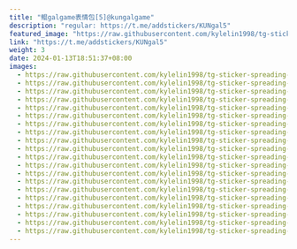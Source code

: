 ```yaml
---
title: "鲲galgame表情包[5]@kungalgame"
description: "regular: https://t.me/addstickers/KUNgal5"
featured_image: "https://raw.githubusercontent.com/kylelin1998/tg-sticker-spreading-worldwide-images/main/img/9ec7a014-e21b-4176-a8e9-baf8d2a26425.jpg"
link: "https://t.me/addstickers/KUNgal5"
weight: 3
date: 2024-01-13T18:51:37+08:00
images:
  - https://raw.githubusercontent.com/kylelin1998/tg-sticker-spreading-worldwide-images/main/img/9ec7a014-e21b-4176-a8e9-baf8d2a26425.jpg
  - https://raw.githubusercontent.com/kylelin1998/tg-sticker-spreading-worldwide-images/main/img/d67a00aa-1070-4a6d-8d52-95d8e5564661.jpg
  - https://raw.githubusercontent.com/kylelin1998/tg-sticker-spreading-worldwide-images/main/img/77517cc3-5437-4937-8bd8-5e264e2c0eaf.jpg
  - https://raw.githubusercontent.com/kylelin1998/tg-sticker-spreading-worldwide-images/main/img/05512356-384e-4043-9d67-5a13a11ecc62.jpg
  - https://raw.githubusercontent.com/kylelin1998/tg-sticker-spreading-worldwide-images/main/img/eca5c231-a19b-4583-8a3e-8cb1ba9bb8d9.jpg
  - https://raw.githubusercontent.com/kylelin1998/tg-sticker-spreading-worldwide-images/main/img/82aad1ac-1179-44c8-b6a3-60ed0f3bf1e0.jpg
  - https://raw.githubusercontent.com/kylelin1998/tg-sticker-spreading-worldwide-images/main/img/3895c26a-fb2f-474d-8bd9-53bd052a4a9d.jpg
  - https://raw.githubusercontent.com/kylelin1998/tg-sticker-spreading-worldwide-images/main/img/2acddfd3-e053-4848-b803-5df3eeb37992.jpg
  - https://raw.githubusercontent.com/kylelin1998/tg-sticker-spreading-worldwide-images/main/img/b7d1e21a-6b0c-48f6-b81b-278a6be2f594.jpg
  - https://raw.githubusercontent.com/kylelin1998/tg-sticker-spreading-worldwide-images/main/img/ce2d8092-baf0-4fe2-8c4b-a901bdcf9884.jpg
  - https://raw.githubusercontent.com/kylelin1998/tg-sticker-spreading-worldwide-images/main/img/828f753a-aa6b-468b-8a88-378c5ed67097.jpg
  - https://raw.githubusercontent.com/kylelin1998/tg-sticker-spreading-worldwide-images/main/img/45528d64-a74f-4be9-934e-2040b0d045c7.jpg
  - https://raw.githubusercontent.com/kylelin1998/tg-sticker-spreading-worldwide-images/main/img/e4a98d04-d708-4329-8b5f-12b62879ff23.jpg
  - https://raw.githubusercontent.com/kylelin1998/tg-sticker-spreading-worldwide-images/main/img/7054f0c2-682f-4fa4-b765-dc126d7c88db.jpg
  - https://raw.githubusercontent.com/kylelin1998/tg-sticker-spreading-worldwide-images/main/img/44a22636-70e0-45e5-a77e-665722e3efcb.jpg
  - https://raw.githubusercontent.com/kylelin1998/tg-sticker-spreading-worldwide-images/main/img/d290392a-b557-487f-b685-040926dae897.jpg
  - https://raw.githubusercontent.com/kylelin1998/tg-sticker-spreading-worldwide-images/main/img/4f6d19a7-b34e-452e-acd3-acd7bc707eb7.jpg
  - https://raw.githubusercontent.com/kylelin1998/tg-sticker-spreading-worldwide-images/main/img/95a9c95d-af6b-4640-aeb8-5e4b1857cac2.jpg
  - https://raw.githubusercontent.com/kylelin1998/tg-sticker-spreading-worldwide-images/main/img/fe4df7e3-d834-46b9-b85d-a7aefb0521ed.jpg
  - https://raw.githubusercontent.com/kylelin1998/tg-sticker-spreading-worldwide-images/main/img/b67f63ba-ee68-4312-b6cd-10fa5effb2a6.jpg
---
```

